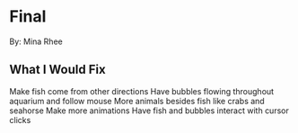 # Final

By: Mina Rhee

## What I Would Fix
Make fish come from other directions
Have bubbles flowing throughout aquarium and follow mouse
More animals besides fish like crabs and seahorse
Make more animations
Have fish and bubbles interact with cursor clicks 


